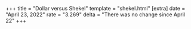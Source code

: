 +++
title = "Dollar versus Shekel"
template = "shekel.html"
[extra]
date = "April 23, 2022"
rate = "3.269"
delta = "There was no change since April 22"
+++
